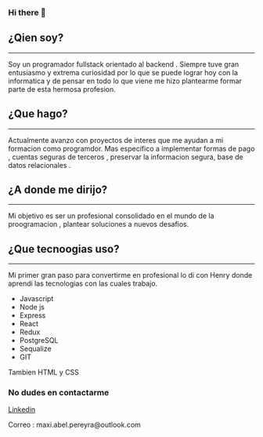 ### Hi there 👋

<h2>¿Qien soy?</h2>
<hr>
<p> Soy un programador fullstack orientado al backend . Siempre tuve gran entusiasmo y extrema curiosidad por lo que se puede lograr hoy con la informatica y de pensar en todo lo que viene me hizo plantearme formar parte de esta hermosa profesion.  </p>

<h2> ¿Que hago? </h2>
<hr>
<p>
  Actualmente avanzo con proyectos de interes que me ayudan a mi formacion como programdor. Mas especifico a implementar formas de pago , cuentas seguras de terceros , preservar la informacion segura, base de datos relacionales .  
</p>

<h2> ¿A donde me dirijo? </h2>
<hr>
<p>
  Mi objetivo es ser un profesional consolidado en el mundo de la proogramacion , plantear soluciones a nuevos desafios.
</p>

<h2> ¿Que tecnoogias uso? </h2>
<hr>
<p> Mi primer gran paso para convertirme en profesional lo di con Henry donde aprendi las tecnologias con las cuales trabajo.</p>
<ul>
  <li>Javascript</li>
  <li>Node js</li>
  <li>Express</li>
  <li>React</li>
  <li>Redux</li>
  <li>PostgreSQL</li>
  <li>Sequalize</li>
  <li>GIT</li>
</ul>

<p>Tambien HTML y CSS</p>

<h3>No dudes en contactarme</h3>

<a href="https://www.linkedin.com/in/maximiliano-pereyra-533877231/">Linkedin</a>

<p>Correo : maxi.abel.pereyra@outlook.com</p>
<!--
**maxi-pereyra/maxi-pereyra** is a ✨ _special_ ✨ repository because its `README.md` (this file) appears on your GitHub profile.

Here are some ideas to get you started:

- 🔭 I’m currently working on ...
- 🌱 I’m currently learning ...
- 👯 I’m looking to collaborate on ...
- 🤔 I’m looking for help with ...
- 💬 Ask me about ...
- 📫 How to reach me: ...
- 😄 Pronouns: ...
- ⚡ Fun fact: ...
-->
